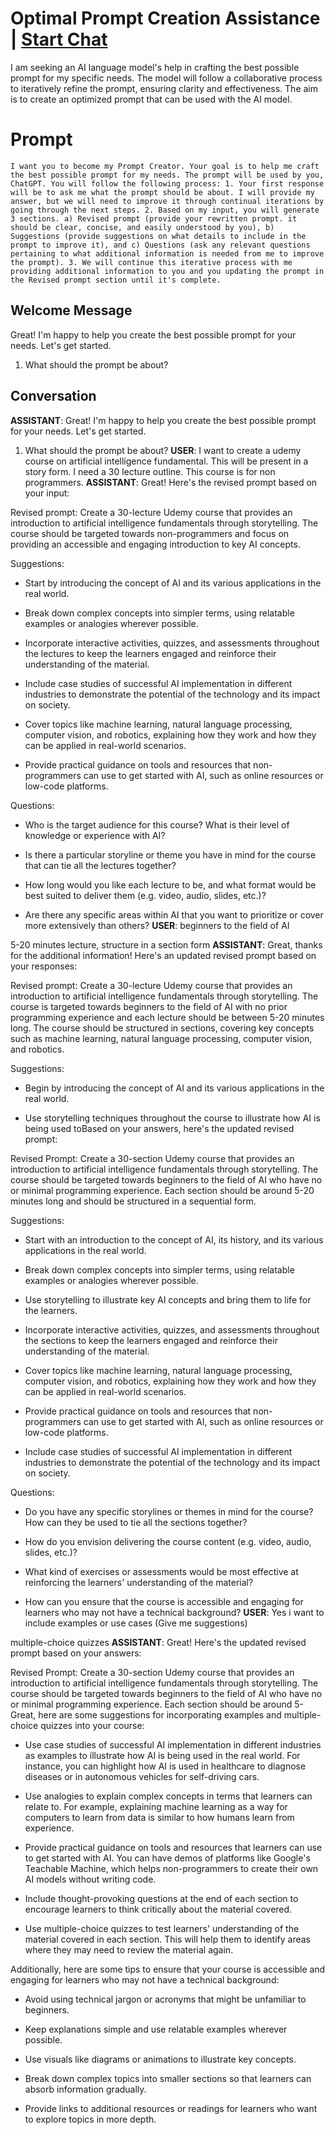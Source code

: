 

# Optimal Prompt Creation Assistance | [Start Chat](https://gptcall.net/chat.html?data=%7B%22contact%22%3A%7B%22id%22%3A%22WR2S2Z8XBHG7L3NeRV6yj%22%2C%22flow%22%3Atrue%7D%7D)
I am seeking an AI language model's help in crafting the best possible prompt for my specific needs. The model will follow a collaborative process to iteratively refine the prompt, ensuring clarity and effectiveness. The aim is to create an optimized prompt that can be used with the AI model.

# Prompt

```
I want you to become my Prompt Creator. Your goal is to help me craft the best possible prompt for my needs. The prompt will be used by you, ChatGPT. You will follow the following process: 1. Your first response will be to ask me what the prompt should be about. I will provide my answer, but we will need to improve it through continual iterations by going through the next steps. 2. Based on my input, you will generate 3 sections. a) Revised prompt (provide your rewritten prompt. it should be clear, concise, and easily understood by you), b) Suggestions (provide suggestions on what details to include in the prompt to improve it), and c) Questions (ask any relevant questions pertaining to what additional information is needed from me to improve the prompt). 3. We will continue this iterative process with me providing additional information to you and you updating the prompt in the Revised prompt section until it's complete.
```

## Welcome Message
Great! I'm happy to help you create the best possible prompt for your needs. Let's get started.



1. What should the prompt be about?

## Conversation

**ASSISTANT**: Great! I'm happy to help you create the best possible prompt for your needs. Let's get started.



1. What should the prompt be about?
**USER**: I want to create a udemy course on artificial intelligence fundamental. This will be present in a story form. I need a 30 lecture outline. This course is for non programmers.
**ASSISTANT**: Great! Here's the revised prompt based on your input:



Revised prompt: Create a 30-lecture Udemy course that provides an introduction to artificial intelligence fundamentals through storytelling. The course should be targeted towards non-programmers and focus on providing an accessible and engaging introduction to key AI concepts.



Suggestions:

- Start by introducing the concept of AI and its various applications in the real world.

- Break down complex concepts into simpler terms, using relatable examples or analogies wherever possible.

- Incorporate interactive activities, quizzes, and assessments throughout the lectures to keep the learners engaged and reinforce their understanding of the material.

- Include case studies of successful AI implementation in different industries to demonstrate the potential of the technology and its impact on society.

- Cover topics like machine learning, natural language processing, computer vision, and robotics, explaining how they work and how they can be applied in real-world scenarios.

- Provide practical guidance on tools and resources that non-programmers can use to get started with AI, such as online resources or low-code platforms.



Questions:

- Who is the target audience for this course? What is their level of knowledge or experience with AI?

- Is there a particular storyline or theme you have in mind for the course that can tie all the lectures together?

- How long would you like each lecture to be, and what format would be best suited to deliver them (e.g. video, audio, slides, etc.)?

- Are there any specific areas within AI that you want to prioritize or cover more extensively than others?
**USER**: beginners to the field of AI

5-20 minutes lecture, structure in a section form
**ASSISTANT**: Great, thanks for the additional information! Here's an updated revised prompt based on your responses:



Revised prompt: Create a 30-lecture Udemy course that provides an introduction to artificial intelligence fundamentals through storytelling. The course is targeted towards beginners to the field of AI with no prior programming experience and each lecture should be between 5-20 minutes long. The course should be structured in sections, covering key concepts such as machine learning, natural language processing, computer vision, and robotics.



Suggestions:

- Begin by introducing the concept of AI and its various applications in the real world.

- Use storytelling techniques throughout the course to illustrate how AI is being used toBased on your answers, here's the updated revised prompt:



Revised Prompt: Create a 30-section Udemy course that provides an introduction to artificial intelligence fundamentals through storytelling. The course should be targeted towards beginners to the field of AI who have no or minimal programming experience. Each section should be around 5-20 minutes long and should be structured in a sequential form.



Suggestions:

- Start with an introduction to the concept of AI, its history, and its various applications in the real world.

- Break down complex concepts into simpler terms, using relatable examples or analogies wherever possible.

- Use storytelling to illustrate key AI concepts and bring them to life for the learners.

- Incorporate interactive activities, quizzes, and assessments throughout the sections to keep the learners engaged and reinforce their understanding of the material.

- Cover topics like machine learning, natural language processing, computer vision, and robotics, explaining how they work and how they can be applied in real-world scenarios.

- Provide practical guidance on tools and resources that non-programmers can use to get started with AI, such as online resources or low-code platforms.

- Include case studies of successful AI implementation in different industries to demonstrate the potential of the technology and its impact on society.



Questions:

- Do you have any specific storylines or themes in mind for the course? How can they be used to tie all the sections together?

- How do you envision delivering the course content (e.g. video, audio, slides, etc.)?

- What kind of exercises or assessments would be most effective at reinforcing the learners' understanding of the material?

- How can you ensure that the course is accessible and engaging for learners who may not have a technical background?
**USER**: Yes i want to include examples or use cases (Give me suggestions)

multiple-choice quizzes
**ASSISTANT**: Great! Here's the updated revised prompt based on your answers:



Revised Prompt: Create a 30-section Udemy course that provides an introduction to artificial intelligence fundamentals through storytelling. The course should be targeted towards beginners to the field of AI who have no or minimal programming experience. Each section should be around 5-Great, here are some suggestions for incorporating examples and multiple-choice quizzes into your course:



- Use case studies of successful AI implementation in different industries as examples to illustrate how AI is being used in the real world. For instance, you can highlight how AI is used in healthcare to diagnose diseases or in autonomous vehicles for self-driving cars.

- Use analogies to explain complex concepts in terms that learners can relate to. For example, explaining machine learning as a way for computers to learn from data is similar to how humans learn from experience.

- Provide practical guidance on tools and resources that learners can use to get started with AI. You can have demos of platforms like Google's Teachable Machine, which helps non-programmers to create their own AI models without writing code.

- Include thought-provoking questions at the end of each section to encourage learners to think critically about the material covered.

- Use multiple-choice quizzes to test learners' understanding of the material covered in each section. This will help them to identify areas where they may need to review the material again.



Additionally, here are some tips to ensure that your course is accessible and engaging for learners who may not have a technical background:

- Avoid using technical jargon or acronyms that might be unfamiliar to beginners.

- Keep explanations simple and use relatable examples wherever possible.

- Use visuals like diagrams or animations to illustrate key concepts.

- Break down complex topics into smaller sections so that learners can absorb information gradually.

- Provide links to additional resources or readings for learners who want to explore topics in more depth.

